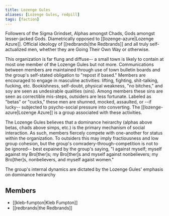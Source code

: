 ```yaml
---
title: Lozenge Gules
aliases: [Lozenge Gules, redpill]
tags: [faction]
---
```

Followers of the Sigma Grindset, Alphas amongst Chads, Gods amongst lesser-jacked Gods. Diametrically opposed to [[lozenge-azure|Lozenge Azure]]. Official ideology of [[redbrands|the Redbrands]] and all truly self-actualized men, whether they are Going Their Own Way or otherwise. 

This organization is far flung and diffuse-- a small town is likely to contain at most one member of the Lozenge Gules but not more. Communications between members are maintained through use of town bulletin boards and the group's self-stated obligation to "repost if based." Members are encouraged to engage in 
masculine activities: lifting, fighting, shit-talking, fucking, etc. Bookishness, self-doubt, physical weakness, "no bitches," and soy are seen as undesirable qualities (sins). Among members these sins are seen as correctible mis-steps, outsiders are less fortunate. Labeled as "betas" or "cucks," these men are shunned, mocked, assaulted, or --if lucky-- subjected to psycho-social pressure into converting. The [[lozenge-azure|Lozenge Azure]] is a group associated with these activities.

The Lozenge Gules believes that a dominance heirarchy (alphas above betas, chads above simps, etc.) is the primary mechanism of social interaction. As such, members fiercely compete with one-another for status within the organization. To outsiders this may imply fractiousness and low group cohesion, but the group's comradery-through-competition is not to be ignored-- best expained by the group's saying, "I against myself; myself against my Bro[ther]s; my Bro[ther]s and myself against nonbelievers; my Bro[ther]s, nonbelievers, and myself agaist women."

The group's internal dynamics are dictated by the Lozenge Gules' emphasis on dominance heirarchy
## Members
- [[kleb-fumpton|Kleb Fumpton]]
- [[redbrands|the Redbrands]]
